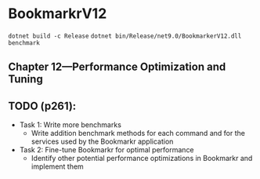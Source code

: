 # BookmarkrV12

`dotnet build -c Release`
`dotnet bin/Release/net9.0/BookmarkerV12.dll benchmark`

## Chapter 12—Performance Optimization and Tuning

## TODO (p261):

- Task 1: Write more benchmarks
    - Write addition benchmark methods for each command and for the services used by the Bookmarkr application
- Task 2: Fine-tune Bookmarkr for optimal performance
    - Identify other potential performance optimizations in Bookmarkr and implement them
